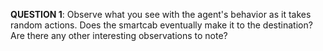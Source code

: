
**QUESTION 1**: Observe what you see with the agent's behavior as it takes random actions. Does the smartcab eventually make it to the destination? Are there any other interesting observations to note?